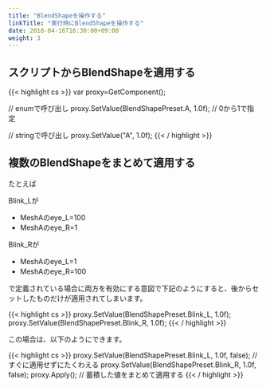 ```yaml
---
title: "BlendShapeを操作する"
linkTitle: "実行時にBlendShapeを操作する"
date: 2018-04-16T16:30:00+09:00
weight: 3
---
```


## スクリプトからBlendShapeを適用する

{{< highlight cs >}}
var proxy=GetComponent<VRMBlendShapeProxy>();

// enumで呼び出し
proxy.SetValue(BlendShapePreset.A, 1.0f); // 0から1で指定

// stringで呼び出し
proxy.SetValue("A", 1.0f);
{{< / highlight >}}

## 複数のBlendShapeをまとめて適用する

たとえば

Blink_Lが

* MeshAのeye_L=100
* MeshAのeye_R=1

Blink_Rが

* MeshAのeye_L=1
* MeshAのeye_R=100

で定義されている場合に両方を有効にする意図で下記のようにすると、後からセットしたものだけが適用されてしまいます。

{{< highlight cs >}}
proxy.SetValue(BlendShapePreset.Blink_L, 1.0f);
proxy.SetValue(BlendShapePreset.Blink_R, 1.0f);
{{< / highlight >}}

この場合は、以下のようにできます。

{{< highlight cs >}}
proxy.SetValue(BlendShapePreset.Blink_L, 1.0f, false); // すぐに適用せずにたくわえる
proxy.SetValue(BlendShapePreset.Blink_R, 1.0f, false);
proxy.Apply(); // 蓄積した値をまとめて適用する
{{< / highlight >}}
